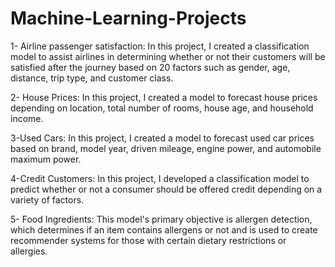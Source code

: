 # Machine-Learning-Projects
1- Airline passenger satisfaction: In this project, I created a classification model to assist airlines in determining whether or not their customers will be satisfied after the journey based on 20 factors such as gender, age, distance, trip type, and customer class.
<br />

2- House Prices: In this project, I created a model to forecast house prices depending on location, total number of rooms, house age, and household income.
<br />

3-Used Cars: In this project, I created a model to forecast used car prices based on brand, model year, driven mileage, engine power, and automobile maximum power.
<br />

4-Credit Customers: In this project, I developed a classification model to predict whether or not a consumer should be offered credit depending on a variety of factors.
<br />

5- Food Ingredients: This model's primary objective is allergen detection, which determines if an item contains allergens or not and is used to create recommender systems for those with certain dietary restrictions or allergies.
<br />
